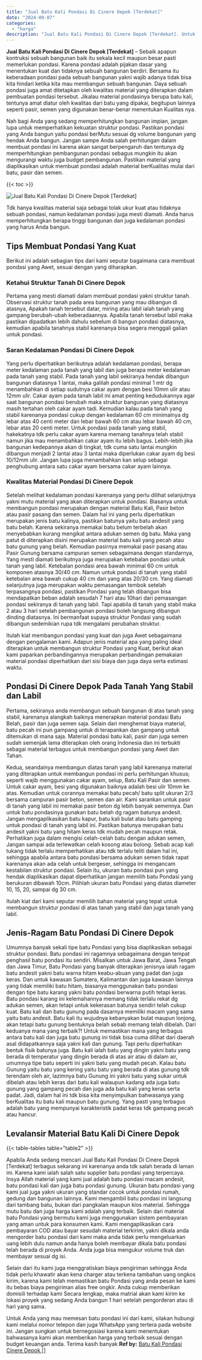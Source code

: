 ```yaml
---
title: "Jual Batu Kali Pondasi Di Cinere Depok [Terdekat]"
date: "2024-09-07"
categories: 
  - "harga"
description: "Jual Batu Kali Pondasi Di Cinere Depok [Terdekat]. Untuk Anda yang mau memesan batu pondasi ini dari kami, silakan hubungi kami melalui nomor telepon dan jug..."
---
```


**Jual Batu Kali Pondasi Di Cinere Depok \[Terdekat\]** – Sebaik apapun kontruksi sebuah bangunan baik itu sekala kecil maupun besar pasti memerlukan pondasi. Karena pondasi adalah pijakan dasar yang menentukan kuat dan tidaknya sebuah bangunan berdiri. Bersama itu keberadaan pondasi pada sebuah bangunan yakni wajib adanya tidak bisa kita hindari ketika kita mau membangun sebuah bangunan. Daya sebuah pondasi juga amat ditetapkan oleh kwalitas material yang diterapkan dalam pembuatan pondasi tersebut. Jikalau material pondasinya berupa batu kali, tentunya amat diatur oleh kwalitas dari batu yang dipakai, begitupun lainnya seperti pasir, semen yang digunakan benar-benar menentukan Kualitas nya.

Nah bagi Anda yang sedang memperhitungkan bangunan impian, jangan lupa untuk memperhatikan kekuatan struktur pondasi. Pastikan pondasi yang Anda bangun yaitu pondasi berMutu sesuai dg volume bangunan yang hendak Anda bangun. Jangan sampe Anda salah perhitungan dalam membuat pondasi ini karena akan sangat berpengaruh dan tentunya dg memperhitungkan pembangunan pondasi sebagus mungkin itu akan mengurangi waktu juga budget pembangunan. Pastikan material yang diaplikasikan untuk membuat pondasi adalah material berKualitas mulai dari batu, pasir dan semen.

{{< toc >}}

![Jual Batu Kali Pondasi Di Cinere Depok [Terdekat]](/images/jual-batu-kali-15.png)

Tdk hanya kwalitas material saja sebagai tolak ukur kuat atau tidaknya sebuah pondasi, namun kedalaman pondasi juga mesti diamati. Anda harus memperhitungkan berapa tinggi bangunan dan juga kedalaman pondasi yang harus Anda bangun.

## Tips Membuat Pondasi Yang Kuat

Berikut ini adalah sebagian tips dari kami seputar bagaimana cara membuat pondasi yang Awet, sesuai dengan yang diharapkan.

### Ketahui Struktur Tanah Di Cinere Depok

Pertama yang mesti diamati dalam membuat pondasi yakni struktur tanah. Observasi struktur tanah pada area bangunan yang mau dibangun di atasnya, Apakah tanah tersebut datar, miring atau labil ialah tanah yang gampang berubah-ubah keberadaannya. Apabila tanah tersebut labil maka pastikan dipadatkan lebih dahulu sebelum di bangun pondasi diatasnya, kemudian apabila tanahnya stabil karenanya bisa segera menggali galian untuk pondasi.

### Saran Kedalaman Pondasi Di Cinere Depok

Yang perlu diperhatikan berikutnya adalah kedalaman pondasi, berapa meter kedalaman pada tanah yang labil dan juga berapa meter kedalaman pada tanah yang stabil. Pada tanah yang labil sekiranya hendak dibangun bangunan diatasnya 1 lantai, maka galilah pondasi minimal 1 mtr dg menambahkan di setiap sudutnya cakar ayam dengan besi 10mm ulir atau 12mm ulir. Cakar ayam pada tanah labil ini amat penting kedudukannya agar saat bangunan pondasi berubah maka struktur bangunan yang diatasnya masih tertahan oleh cakar ayam tadi. Kemudian kalau pada tanah yang stabil karenanya pondasi cukup dengan kedalaman 60 cm minimalnya dg lebar atas 40 centi meter dan lebar bawah 60 cm atau lebar bawah 40 cm, lebar atas 20 centi meter. Untuk pondasi pada tanah yang stabil, hakekatnya tdk perlu cakar ayam karena memang tanahnya telah stabil namun jika mau menambahkan cakar ayam itu lebih bagus. Lebih-lebih jika bangunan kedepannya akan di tingkat, tdk cuma satu lantai mungkin dibangun menjadi 2 lantai atau 3 lantai maka diperlukan cakar ayam dg besi 10/12mm ulir. Jangan lupa juga menambahkan kan selup sebagai penghubung antara satu cakar ayam bersama cakar ayam lainnya.

### Kwalitas Material Pondasi Di Cinere Depok

Setelah melihat kedalaman pondasi karenanya yang perlu dilihat selanjutnya yakni mutu material yang akan diterapkan untuk pondasi. Biasanya untuk membangun pondasi merupakan dengan material Batu Kali, Pasir beton atau pasir pasang dan semen. Dalam hal ini yang perlu diperhatikan merupakan jenis batu kalinya, pastikan batunya yaitu batu andesit yang batu belah. Karena sekiranya memakai batu belum terbelah akan menyebabkan kurang mengikat antara adukan semen dg batu. Maka yang patut di diterapkan disini merupakan material batu kali yang pecah atau batu gunung yang belah. Kemudian pasirnya memakai pasir pasang atau Pasir Gunung bersama campuran semen sebagaimana dengan standarnya, Yang mesti diamati berikutnya juga merupakan ketebalan pondasi untuk tanah yang labil. Ketebalan pondasi area bawah minimal 60 cm untuk komponen atasnya 30/40 cm. Namun untuk pondasi di tanah yang stabil ketebalan area bawah cukup 40 cm dan yang atas 20/30 cm. Yang diamati selanjutnya juga merupakan waktu pemasangan tembok setelah terpasangnya pondasi, pastikan Pondasi yang telah dibangun bisa mendapatkan beban adalah sesudah 7 hari atau 10hari dari pemasangan pondasi sekiranya di tanah yang labil. Tapi apabila di tanah yang stabil maka 2 atau 3 hari setelah pembangunan pondasi boleh langsung dibangun dinding diatasnya. Ini bermanfaat supaya struktur Pondasi yang sudah dibangun sedemikian rupa tdk mengalami perubahan struktur.

Itulah kiat membangun pondasi yang kuat dan juga Awet sebagaimana dengan pengalaman kami. Adapun jenis material apa yang paling ideal diterapkan untuk membangun struktur Pondasi yang Kuat, berikut akan kami paparkan perbandingannya merupakan perbandingan pemakaian material pondasi diperhatikan dari sisi biaya dan juga daya serta estimasi waktu.

## Pondasi Di Cinere Depok Pada Tanah Yang Stabil dan Labil

Pertama, sekiranya anda membangun sebuah bangunan di atas tanah yang stabil, karenanya alangkah baiknya menerapkan material pondasi Batu Belah, pasir dan juga semen saja. Selain dari menghemat biaya material, batu pecah ini pun gampang untuk di terapankan dan gampang untuk ditemukan di mana saja. Material pondasi batu kali, pasir dan juga semen sudah semenjak lama diterapkan oleh orang Indonesia dan ini terbukti sebagai material terbagus untuk membangun pondasi yang Awet dan Tahan.

Kedua, seandainya membangun diatas tanah yang labil karenanya material yang diterapkan untuk membangun pondasi ini perlu perhitungan khusus; seperti wajib menggunakan cakar ayam, selup, Batu Kali Pasir dan semen. Untuk cakar ayam, besi yang digunakan baiknya adalah besi ulir 10mm ke atas. Kemudian untuk corannya memakai batu pecah/ batu split ukuran 2/3 bersama campuran pasir beton, semen dan air. Kami sarankan untuk pasir di tanah yang labil ini memakai pasir beton dg lebih banyak semennya. Dan untuk batu pondasinya gunakan batu belah dg ragam batunya andesit. Jangan mengaplikasikan batu kapur, batu kali bulat atau batu gamping untuk pondasi di tanah yang labil ini. Pastikan batunya merupakan batu andesit yakni batu yang hitam keras tdk mudah pecah maupun retak. Perhatikan juga dalam mengisi celah-celah batu dengan adukan semen, Jangan sampai ada terlewatkan celah kosong atau bolong. Sebab acap kali tukang tidak terlalu memperhatikan atau tdk terlalu teliti dalam hal ini, sehingga apabila antara batu pondasi bersama adukan semen tidak rapat karenanya akan ada celah untuk bergeser, sehingga ini mengancam kestabilan struktur pondasi. Selain itu, ukuran batu pondasi pun yang hendak diaplikasikan dapat diperhatikan jangan memilih batu Pondasi yang berukuran dibawah 10cm. Pilihlah ukuran batu Pondasi yang diatas diameter 10, 15, 20, sampai dg 30 cm.

Itulah kiat dari kami seputar memilih bahan material yang tepat untuk membangun struktur pondasi di atas tanah yang stabil dan juga tanah yang labil.

## Jenis-Ragam Batu Pondasi Di Cinere Depok

Umumnya banyak sekali tipe batu Pondasi yang bisa diaplikasikan sebagai struktur pondasi. Batu pondasi ini ragamnya sebagaimana dengan tempat penghasil batu pondasi itu sendiri. Misalkan untuk Jawa Barat, Jawa Tengah dan Jawa Timur, Batu Pondasi yang banyak diterapkan jenisnya ialah ragam batu andesit yakni batu warna hitam keabu-abuan yang padat dan juga keras. Dan untuk kawasan Sumatera, Kalimantan dan juga kawasan lainnya yang tidak memiliki batu hitam, biasanya menggunakan batu pondasi dengan tipe batu karang yakni batu pondasi berwarna putih tetapi keras. Batu pondasi karang ini kelemahannya memang tidak terlalu rekat dg adukan semen, akan tetapi untuk kekerasan batunya sendiri telah cukup kuat. Batu kali dan batu gunung pada dasarnya memiliki macam yang sama yaitu batu andesit. Batu kali itu wujudnya kebanyakan bulat maupun lonjong, akan tetapi batu gunung bentuknya belah sebab memang telah dibelah. Dari keduanya mana yang terbaik?! Untuk memastikan mana yang terbagus antara batu kali dan juga batu gunung ini tidak bisa cuma dilihat dari daerah asal didapatkannya saja yakni kali dan gunung. Tapi perlu diperhatikan bentuk fisik batunya juga. Batu kali ialah batu yang dingin yakni batu yang berada di temperatur yang dingin berada di atas air atau di dalam air, umumnya tipe batu seperti ini yakni batu yang mudah pecah. Kalau batu Gunung yaitu batu yang kering yaitu batu yang berada di atas gunung tdk terendam oleh air, lazimnya batu Gunung ini yakni batu yang sukar untuk dibelah atau lebih keras dari batu kali walaupun kadang ada juga batu gunung yang gampang pecah dan juga ada batu kali yang keras serta padat. Jadi, dalam hal ini tdk bisa kita menyimpulkan bahwasanya yang berKualitas itu batu kali maupun batu gunung. Yang pasti yang terbagus adalah batu yang mempunyai karakteristik padat keras tdk gampang pecah atau hancur.

## Levalansir Material Batu Kali Di Cinere Depok

{{< table-tables table="table2" >}}

Apabila Anda sedang mencari Jual Batu Kali Pondasi Di Cinere Depok \[Terdekat\] terbagus sekarang ini karenanya anda tdk salah berada di laman ini. Karena kami ialah salah satu supplier batu pondasi yang terpercaya. Insya Allah material yang kami jual adalah batu pondasi macam andesit, batu pondasi kali dan juga batu pondasi gunung. Ukuran batu pondasi yang kami jual juga yakni ukuran yang standar cocok untuk pondasi rumah, gedung dan bangunan lainnya. Kami mengambil batu pondasi ini langsung dari tambang batu, bukan dari pangkalan maupun kios material. Sehingga mutu batu dan juga harga kami adalah yang terbaik. Selain dari material batu Pondasi yang bermutu kami juga menggunakan sistem pembayaran yang aman untuk para konsumen kami. Kami mengaplikasikan cara pembayaran COD atau bayar sesudah material terkirim, yakni dikala anda mengorder batu pondasi dari kami maka anda tidak perlu mengeluarkan uang lebih dulu namun anda hanya boleh membayar dikala batu pondasi telah berada di proyek Anda. Anda juga bisa mengukur volume truk dan membayar sesuai dg isi.

Selain dari itu kami juga menggratiskan biaya pengiriman sehingga Anda tidak perlu khawatir akan kena charger atau terkena tambahan uang ongkos kirim, karena kami telah memastikan batu Pondasi yang anda pesan ke kami itu bebas biaya pengiriman alias free ongkir. Anda cukup memberikan domisili terhadap kami Secara lengkap, maka matrial akan kami kirim ke lokasi proyek yang sedang Anda bangun 1 hari setelah pengorderan atau di hari yang sama.

Untuk Anda yang mau memesan batu pondasi ini dari kami, silakan hubungi kami melalui nomor telepon dan juga WhatsApp yang tertera pada website ini. Jangan sungkan untuk bernegosiasi karena kami menentukan bahwasanya kami akan memberikan harga yang terbaik sesuai dengan budget keuangan anda. Terima kasih banyak
**Ref by:** [Batu Kali Pondasi Cinere Depok []](https://id.wikipedia.org/wiki/Batu)
